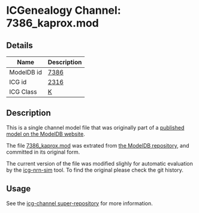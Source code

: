 # ICGenealogy Channel: 7386\_kaprox.mod

## Details

Name | Description
---- | -----------
ModelDB id | [7386](http://senselab.med.yale.edu/ModelDB/ShowModel.cshtml?model=7386)
ICG id | [2316](http://icg.neurotheory.ox.ac.uk/channels/1/2316)
ICG Class | [K](http://icg.neurotheory.ox.ac.uk/channels/1)

## Description

This is a single channel model file that was originally part of a [published model on the ModelDB website](http://senselab.med.yale.edu/mModelDB/ShowModel.cshtml?model=7386).


The file [7386\_kaprox.mod](7386_kaprox.mod) was extrated from [the ModelDB repository](http://senselab.med.yale.edu/ModelDB/ShowModel.cshtml?model=7386), and committed in its original form.

The current version of the file was modified slighly for automatic evaluation by the [icg-nrn-sim](https://github.com/icgenealogy/icg-nrn-sim) tool. To find the original please check the git history.


## Usage

See the [icg-channel super-repository](https://github.com/icgenealogy/icg-channels) for more information.